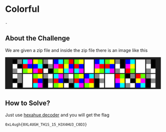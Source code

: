 # Colorful
`-`

## About the Challenge
We are given a zip file and inside the zip file there is an image like this

![Colorful](Colorful.png)

## How to Solve?
Just use [hexahue decoder](https://www.dcode.fr/hexahue-cipher) and you will get the flag

```
0xL4ugh{0XL4UGH_TH1S_15_H3X4HU3_C0D3}
```